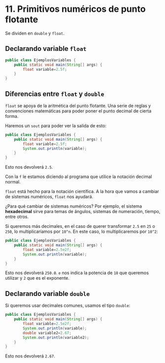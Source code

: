 # 11. Primitivos numéricos de punto flotante

Se dividen en `double` y `float`.

## Declarando variable `float`

```java
public class EjemplosVariables {
    public static void main(String[] args) {
        float variable=2.5f;
    }
}
```

## Diferencias entre `float` y `double`

`float` se apoya de la aritmética del punto flotante. Una serie de reglas y convenciones matemáticas para poder poner el punto decimal de cierta forma.

Haremos un `sout` para poder ver la salida de esto:

```java
public class EjemplosVariables {
    public static void main(String[] args) {
        float variable=2.5f;
        System.out.println(variable);
    }
}
```

Esto nos devolverá `2.5`.

Con la `f` le estamos diciendo al programa que utilice la notación decimal normal.

`float` está hecho para la notación científica. A la hora que vamos a cambiar de sistemas numéricos, `float` nos ayudará.

¿Para qué cambiar de sistemas numéricos? Por ejemplo, el sistema **hexadecimal** sirve para temas de ángulos, sistemas de numeración, tiempo, entre otros.

Si queremos más decimales, en el caso de querer transformar `2.5` en `25` o `250`, lo multiplicaríamos por `10^n`. En este caso, lo multiplicaremos por `10^2`:

```java
public class EjemplosVariables {
    public static void main(String[] args) {
        float variable=2.5e2f;
        System.out.println(variable);
    }
}
```

Esto nos devolverá `250.0`. `e` nos indica la potencia de `10` que queremos utilizar y `2` que es el exponente.

## Declarando variable `double`

Si queremos usar decimales comunes, usamos el tipo `double`:

```java
public class EjemplosVariables {
    public static void main(String[] args) {
        float variable=2.5e2f;
        System.out.println(variable);
        double variable2=2.67;
        System.out.println(variable2);
    }
}
```

Esto nos devolverá `2.67`.